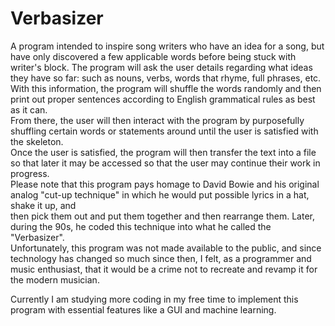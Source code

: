 # Verbasizer
A program intended to inspire song writers who have an idea for a song, but have only discovered a few applicable words before being stuck with writer's block.
The program will ask the user details regarding what ideas they have so far: such as nouns, verbs, words that rhyme, full phrases, etc.   
With this information, the program will shuffle the words randomly and then print out proper sentences according to English grammatical rules as best as it can.  
From there, the user will then interact with the program by purposefully shuffling certain words or statements around until the user is satisfied with the skeleton.  
Once the user is satisfied, the program will then transfer the text into a file so that later it may be accessed so that the user may continue their work in progress.  
Please note that this program pays homage to David Bowie and his original analog "cut-up technique" in which he would put possible lyrics in a hat, shake it up, and  
then pick them out and put them together and then rearrange them. Later, during the 90s, he coded this technique into what he called the "Verbasizer".   
Unfortunately, this program was not made available to the public, and since technology has changed so much since then, I felt, as a programmer and music enthusiast, 
that it would be a crime not to recreate and revamp it for the modern musician.

Currently I am studying more coding in my free time to implement this program with essential features like a GUI and machine learning.
